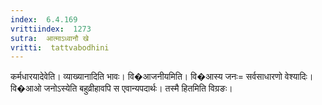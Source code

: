 ```yaml
---
index:  6.4.169
vrittiindex:  1273
sutra:  आत्माऽध्वानौ खे
vritti:  tattvabodhini 
---
```


कर्मधारयादेवेति। व्याख्यानादिति भावः। वि�आजनीयमिति। वि�आस्य जनः= सर्वसाधारणो वेश्यादिः। वि�आओ जनोऽस्येति बहुव्रीहावपि स एवान्यपदार्थः। तस्मै हितमिति विग्रङः।

